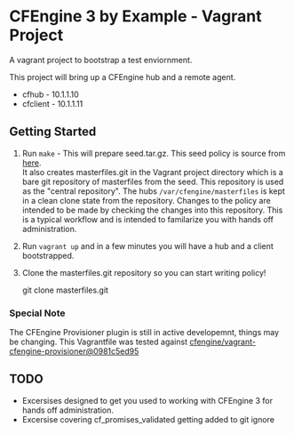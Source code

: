CFEngine 3 by Example - Vagrant Project
=======================================

A vagrant project to bootstrap a test enviornment.

This project will bring up a CFEngine hub and a remote agent.

* cfhub - 10.1.1.10
* cfclient - 10.1.1.11

Getting Started
---------------

1. Run `make` - This will prepare seed.tar.gz. This seed policy is
   source from [here](https://github.com/nickanderson/CFEngine-3-by-example-seed "CFEngine 3 by example seed repository").  
   It also creates masterfiles.git in the Vagrant project directory
   which is a bare git repository of masterfiles from the seed. This
   repository is used as the "central repository". The hubs 
   `/var/cfengine/masterfiles` is kept in a clean clone state from
   the repository. Changes to the policy are intended to be made by
   checking the changes into this repository. This is a typical 
   workflow and is intended to familarize you with hands off
   administration.

2. Run `vagrant up` and in a few minutes you will have a hub and a client bootstrapped.

3. Clone the masterfiles.git repository so you can start writing policy!

    git clone masterfiles.git

### Special Note ###
The CFEngine Provisioner plugin is still in active developemnt, things may be changing.
This Vagrantfile was tested against [cfengine/vagrant-cfengine-provisioner@0981c5ed95](https://github.com/cfengine/vagrant-cfengine-provisioner/commit/0981c5ed95c3a3b413304a9e7d93dbc25ce17d41)

TODO
----
* Excersises designed to get you used to working with CFEngine 3 for hands off administration.
* Excersise covering cf_promises_validated getting added to git ignore
